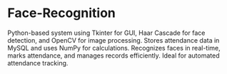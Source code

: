 # Face-Recognition
Python-based system using Tkinter for GUI, Haar Cascade for face detection, and OpenCV for image processing. Stores attendance data in MySQL and uses NumPy for calculations. Recognizes faces in real-time, marks attendance, and manages records efficiently. Ideal for automated attendance tracking.
